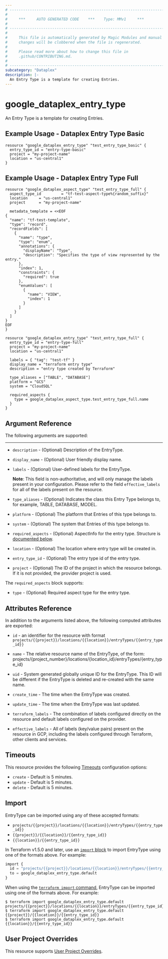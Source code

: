 ```yaml
---
# ----------------------------------------------------------------------------
#
#     ***     AUTO GENERATED CODE    ***    Type: MMv1     ***
#
# ----------------------------------------------------------------------------
#
#     This file is automatically generated by Magic Modules and manual
#     changes will be clobbered when the file is regenerated.
#
#     Please read more about how to change this file in
#     .github/CONTRIBUTING.md.
#
# ----------------------------------------------------------------------------
subcategory: "Dataplex"
description: |-
  An Entry Type is a template for creating Entries.
---
```


# google_dataplex_entry_type

An Entry Type is a template for creating Entries.



## Example Usage - Dataplex Entry Type Basic


```hcl
resource "google_dataplex_entry_type" "test_entry_type_basic" {
  entry_type_id = "entry-type-basic"
  project = "my-project-name"
  location = "us-central1"
}
```
## Example Usage - Dataplex Entry Type Full


```hcl
resource "google_dataplex_aspect_type" "test_entry_type_full" {
  aspect_type_id         = "tf-test-aspect-type%{random_suffix}"
  location     = "us-central1"
  project      = "my-project-name"

  metadata_template = <<EOF
{
  "name": "tf-test-template",
  "type": "record",
  "recordFields": [
    {
      "name": "type",
      "type": "enum",
      "annotations": {
        "displayName": "Type",
        "description": "Specifies the type of view represented by the entry."
      },
      "index": 1,
      "constraints": {
        "required": true
      },
      "enumValues": [
        {
          "name": "VIEW",
          "index": 1
        }
      ]
    }
  ]
}
EOF
}

resource "google_dataplex_entry_type" "test_entry_type_full" {
  entry_type_id = "entry-type-full"
  project = "my-project-name"
  location = "us-central1"

  labels = { "tag": "test-tf" }
  display_name = "terraform entry type"
  description = "entry type created by Terraform"

  type_aliases = ["TABLE", "DATABASE"]
  platform = "GCS"
  system = "CloudSQL"
  
  required_aspects {
    type = google_dataplex_aspect_type.test_entry_type_full.name
  }
}
```

## Argument Reference

The following arguments are supported:



- - -


* `description` -
  (Optional)
  Description of the EntryType.

* `display_name` -
  (Optional)
  User friendly display name.

* `labels` -
  (Optional)
  User-defined labels for the EntryType.

  **Note**: This field is non-authoritative, and will only manage the labels present in your configuration.
  Please refer to the field `effective_labels` for all of the labels present on the resource.

* `type_aliases` -
  (Optional)
  Indicates the class this Entry Type belongs to, for example, TABLE, DATABASE, MODEL.

* `platform` -
  (Optional)
  The platform that Entries of this type belongs to.

* `system` -
  (Optional)
  The system that Entries of this type belongs to.

* `required_aspects` -
  (Optional)
  AspectInfo for the entry type.
  Structure is [documented below](#nested_required_aspects).

* `location` -
  (Optional)
  The location where entry type will be created in.

* `entry_type_id` -
  (Optional)
  The entry type id of the entry type.

* `project` - (Optional) The ID of the project in which the resource belongs.
    If it is not provided, the provider project is used.


<a name="nested_required_aspects"></a>The `required_aspects` block supports:

* `type` -
  (Optional)
  Required aspect type for the entry type.


## Attributes Reference

In addition to the arguments listed above, the following computed attributes are exported:

* `id` - an identifier for the resource with format `projects/{{project}}/locations/{{location}}/entryTypes/{{entry_type_id}}`

* `name` -
  The relative resource name of the EntryType, of the form: projects/{project_number}/locations/{location_id}/entryTypes/{entry_type_id}

* `uid` -
  System generated globally unique ID for the EntryType. This ID will be different if the EntryType is deleted and re-created with the same name.

* `create_time` -
  The time when the EntryType was created.

* `update_time` -
  The time when the EntryType was last updated.

* `terraform_labels` -
  The combination of labels configured directly on the resource
   and default labels configured on the provider.

* `effective_labels` -
  All of labels (key/value pairs) present on the resource in GCP, including the labels configured through Terraform, other clients and services.


## Timeouts

This resource provides the following
[Timeouts](https://developer.hashicorp.com/terraform/plugin/sdkv2/resources/retries-and-customizable-timeouts) configuration options:

- `create` - Default is 5 minutes.
- `update` - Default is 5 minutes.
- `delete` - Default is 5 minutes.

## Import


EntryType can be imported using any of these accepted formats:

* `projects/{{project}}/locations/{{location}}/entryTypes/{{entry_type_id}}`
* `{{project}}/{{location}}/{{entry_type_id}}`
* `{{location}}/{{entry_type_id}}`


In Terraform v1.5.0 and later, use an [`import` block](https://developer.hashicorp.com/terraform/language/import) to import EntryType using one of the formats above. For example:

```tf
import {
  id = "projects/{{project}}/locations/{{location}}/entryTypes/{{entry_type_id}}"
  to = google_dataplex_entry_type.default
}
```

When using the [`terraform import` command](https://developer.hashicorp.com/terraform/cli/commands/import), EntryType can be imported using one of the formats above. For example:

```
$ terraform import google_dataplex_entry_type.default projects/{{project}}/locations/{{location}}/entryTypes/{{entry_type_id}}
$ terraform import google_dataplex_entry_type.default {{project}}/{{location}}/{{entry_type_id}}
$ terraform import google_dataplex_entry_type.default {{location}}/{{entry_type_id}}
```

## User Project Overrides

This resource supports [User Project Overrides](https://registry.terraform.io/providers/hashicorp/google/latest/docs/guides/provider_reference#user_project_override).
